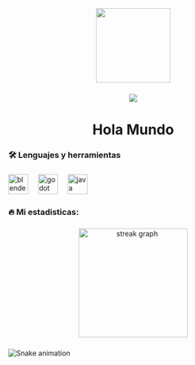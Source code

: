 <div align="center">
  <img height="150" src="https://avatars.githubusercontent.com/u/119339093?v=4"  />
</div>

###

<div align="center">
  <img src="https://visitor-badge.laobi.icu/badge?page_id=PirataArcade.PirataArcade&"  />
</div>

###

<h1 align="center">Hola Mundo</h1>

###

<h3 align="left">🛠 Lenguajes y herramientas</h3>

###

<div align="left">
  <img src="https://cdn.jsdelivr.net/gh/devicons/devicon/icons/blender/blender-original.svg" height="40" alt="blender logo"  />
  <img width="12" />
  <img src="https://cdn.jsdelivr.net/gh/devicons/devicon/icons/godot/godot-original.svg" height="40" alt="godot logo"  />
  <img width="12" />
  <img src="https://cdn.jsdelivr.net/gh/devicons/devicon/icons/java/java-original.svg" height="40" alt="java logo"  />
</div>

###

<h3 align="left">🔥   Mi estadisticas:</h3>

###

<div align="center">
  <img src="https://streak-stats.demolab.com?user=PirataArcade&locale=en&mode=daily&theme=dark&hide_border=false&border_radius=5&order=3" height="220" alt="streak graph"  />
</div>

###

<img src="https://raw.githubusercontent.com/PirataArcade/PirataArcade/output/snake.svg" alt="Snake animation" />

###
